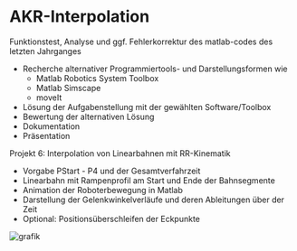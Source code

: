 # AKR-Interpolation
Funktionstest, Analyse und ggf. Fehlerkorrektur des matlab-codes des letzten Jahrganges
- Recherche alternativer Programmiertools- und Darstellungsformen wie
  -  Matlab Robotics System Toolbox
  - Matlab Simscape
  - moveIt
- Lösung der Aufgabenstellung mit der gewählten Software/Toolbox
- Bewertung der alternativen Lösung
- Dokumentation
- Präsentation

Projekt 6: Interpolation von Linearbahnen mit RR-Kinematik

- Vorgabe PStart - P4 und der Gesamtverfahrzeit
- Linearbahn mit Rampenprofil am Start und Ende der Bahnsegmente
- Animation der Roboterbewegung in Matlab
- Darstellung der Gelenkwinkelverläufe und deren Ableitungen über der Zeit
- Optional: Positionsüberschleifen der Eckpunkte

![grafik](https://github.com/Tim-Keicher/AKR-Interpolation/assets/61784648/43df6188-9af8-4021-a3be-c4a94ad7a1d6)
